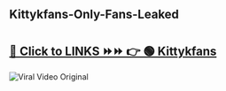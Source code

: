 
 ## Kittykfans-Only-Fans-Leaked

# <h2><a href="https://clipsfans.com/Kittykfans&ref=git">🔗 Click to LINKS ⏩⏩ 👉 🟢 Kittykfans </a></h2>

<a href="https://clipsfans.com/Kittykfans&ref=git" rel="nofollow" data-target="animated-image.originalLink"><img src="https://i.ibb.co.com/xMMVF88/686577567.gif" alt="Viral Video Original" style="max-width: 100%; display: inline-block;" data-target="animated-image.originalImage"></a>
